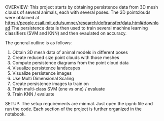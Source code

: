 OVERVIEW:
This project starts by obtaining persistence data from 3D mesh clouds of several animals, each with several poses. 
The 3D pointclouds were obtained at https://people.csail.mit.edu/sumner/research/deftransfer/data.html#download 
The persistence data is then used to train several machine learning classifiers (SVM and KNN) and then evaulated on accuracy.

The general outline is as follows:

1. Obtain 3D mesh data of animal models in different poses
2. Create reduced size point clouds with those meshes
3. Compute persistence diagrams from the point cloud data
4. Visualize persistence landscapes
5. Visualize persistence images
6. Use Multi Dimensional Scaling
7. Create persistence images to train on
8. Train multi-class SVM (one vs one) / evaluate
9. Train KNN / evaluate

SETUP:
The setup requirements are minmal. Just open the ipynb file and run the code. Each section of the project is further organized in the notebook.
   
